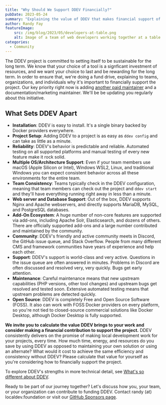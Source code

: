 ```yaml
---
title: "Why Should We Support DDEV Financially?"
pubDate: 2023-05-24
summary: "Explaining the value of DDEV that makes financial support of the project worth doing"
author: Randy Fay
featureImage:
    src: /img/blog/2023/05/developers-at-table.png
    alt: Image of a team of web developers working together at a table and delighting in the project they have in front of them
categories:
  - Community
---
```


The DDEV project is committed to setting itself to be sustainable for the long term. We know that your choice of a tool is a signficant investment of resources, and we want your choice to last and be rewarding for the long term. In order to ensure that, we're doing a fund drive, explaining to teams, organizations, and individuals why it's important to financially support the project. Our key priority right now is adding [another paid maintainer](recruiting-maintainers.md) and a documentation/marketing maintainer. We'll be be updating you regularly about this initiative.

## What Sets DDEV Apart

- **Installation**: DDEV is easy to install. It's a single binary backed by Docker providers everywhere.
- **Project Setup**: Adding DDEV to a project is as easy as `ddev config` and can take as little as a minute.
- **Reliability**: DDEV's behavior is predictable and reliable. Automated testing on all supported platforms and manual testing of every new feature make it rock solid.
- **Multiple OS/Architecture Support**: Even if your team members use macOS (Apple Silicon or Intel), Windows WSL2, Linux, and traditional Windows you can expect consistent behavior across all these environments for the entire team.
- **Team Consistency**: Teams typically check in the DDEV configuration, meaning that team members can check out the project and `ddev start` and they'll have everything running right away in less than a minute.
- **Web server and Database Support**: Out of the box, DDEV supports Nginx and Apache webservers, and directly supports MariaDB, MySQL, and PostgreSQL databases.
- **Add-On Ecosystem**: A huge number of non-core features are supported via add-ons, including Apache Solr, Elasticsearch, and dozens of others. There are officially supported add-ons and a large number contributed and maintained by the community.
- **Community**: DDEV's friendly and active community meets in Discord, the GitHub issue queue, and Stack Overflow. People from many different CMS and framework communities have years of experience and help each other.
- **Support**: DDEV's support is world-class and very active. Questions in the issue queue are often answered in minutes. Problems in Discord are often discussed and resolved very, very quickly. Bugs get early attention.
- **Maintenance**: Careful maintenance means that new upstream capabilities (PHP versions, other tool changes) and upstream bugs get resolved and tested soon. Extensive automated testing means that upstream problems are detected quickly.
- **Open Source**: DDEV is completely Free and Open Source Software (FOSS). It also can work with FOSS Docker providers on every platform, so you're not tied to closed-source commercial solutions like Docker Desktop, although Docker Desktop is fully supported.

**We invite you to calculate the value DDEV brings to your work and consider making a financial contribution to support the project.** DDEV consistently delivers on the promise of making local development work for your projects, every time. How much time, energy, and resources do you save by using DDEV as opposed to maintaining your own solution or using an alternate? What would it cost to achieve the same efficiency and consistency without DDEV? Please calculate that value for yourself as you're considering how to financially support the project.

To explore DDEV's strengths in more technical detail, see [What's so different about DDEV](whats-so-different-about-ddev-local.md).

Ready to be part of our journey together? Let's discuss how you, your team, or your organization can contribute to funding DDEV. Contact randy (at) localdev.foundation or visit our  [GitHub Sponsors page](https://github.com/sponsors/ddev).
